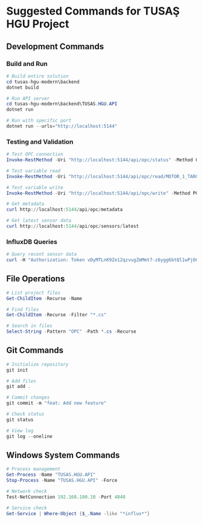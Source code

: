 # Suggested Commands for TUSAŞ HGU Project

## Development Commands

### Build and Run
```powershell
# Build entire solution
cd tusas-hgu-modern\backend
dotnet build

# Run API server
cd tusas-hgu-modern\backend\TUSAS.HGU.API
dotnet run

# Run with specific port
dotnet run --urls="http://localhost:5144"
```

### Testing and Validation
```powershell
# Test OPC connection
Invoke-RestMethod -Uri "http://localhost:5144/api/opc/status" -Method GET | ConvertTo-Json

# Test variable read
Invoke-RestMethod -Uri "http://localhost:5144/api/opc/read/MOTOR_1_TARGET_EXECUTION" -Method GET

# Test variable write
Invoke-RestMethod -Uri "http://localhost:5144/api/opc/write" -Method POST -ContentType "application/json" -Body '{"displayName":"MOTOR_1_TARGET_EXECUTION","value":30.5}'

# Get metadata
curl http://localhost:5144/api/opc/metadata

# Get latest sensor data
curl http://localhost:5144/api/opc/sensors/latest
```

### InfluxDB Queries
```powershell
# Query recent sensor data
curl -H "Authorization: Token vDyMTLnK9Ze12qzvugZmMmt7-z6ygg6btQl1wPjOCX9B51vmK5NxV2Ys-2dByV8KMo6ntgmuAI0VEClZow295w==" -H "Content-Type: application/vnd.flux" -X POST http://localhost:8086/api/v2/query?org=34c60c1a89df9a26 -d 'from(bucket: "tusas_hgu") |> range(start: -1m) |> filter(fn: (r) => r._measurement == "hgu_sensors") |> limit(n: 10)'
```

## File Operations
```powershell
# List project files
Get-ChildItem -Recurse -Name

# Find files
Get-ChildItem -Recurse -Filter "*.cs"

# Search in files
Select-String -Pattern "OPC" -Path *.cs -Recurse
```

## Git Commands
```powershell
# Initialize repository
git init

# Add files
git add .

# Commit changes
git commit -m "feat: Add new feature"

# Check status
git status

# View log
git log --oneline
```

## Windows System Commands
```powershell
# Process management
Get-Process -Name "TUSAS.HGU.API"
Stop-Process -Name "TUSAS.HGU.API" -Force

# Network check
Test-NetConnection 192.168.100.10 -Port 4840

# Service check
Get-Service | Where-Object {$_.Name -like "*influx*"}
```